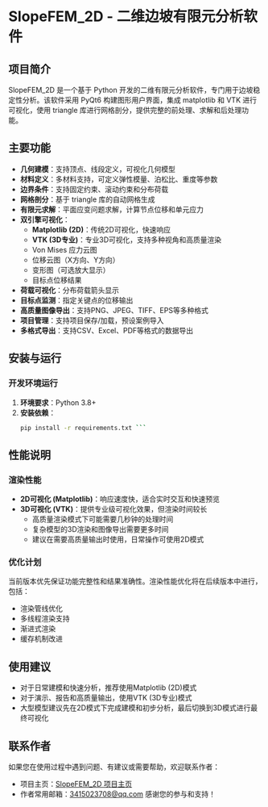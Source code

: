 # SlopeFEM_2D - 二维边坡有限元分析软件

## 项目简介

SlopeFEM_2D 是一个基于 Python 开发的二维有限元分析软件，专门用于边坡稳定性分析。该软件采用 PyQt6 构建图形用户界面，集成 matplotlib 和 VTK 进行可视化，使用 triangle 库进行网格剖分，提供完整的前处理、求解和后处理功能。

## 主要功能

- **几何建模**：支持顶点、线段定义，可视化几何模型
- **材料定义**：多材料支持，可定义弹性模量、泊松比、重度等参数
- **边界条件**：支持固定约束、滚动约束和分布荷载
- **网格剖分**：基于 triangle 库的自动网格生成
- **有限元求解**：平面应变问题求解，计算节点位移和单元应力
- **双引擎可视化**：
  - **Matplotlib (2D)**：传统2D可视化，快速响应
  - **VTK (3D专业)**：专业3D可视化，支持多种视角和高质量渲染
  - Von Mises 应力云图
  - 位移云图（X方向、Y方向）
  - 变形图（可选放大显示）
  - 目标点位移结果
- **荷载可视化**：分布荷载箭头显示
- **目标点监测**：指定关键点的位移输出
- **高质量图像导出**：支持PNG、JPEG、TIFF、EPS等多种格式
- **项目管理**：支持项目保存/加载，预设案例导入
- **多格式导出**：支持CSV、Excel、PDF等格式的数据导出

## 安装与运行

### 开发环境运行

1. **环境要求**：Python 3.8+
2. **安装依赖**：
   ```bash
   pip install -r requirements.txt ```

## 性能说明

### 渲染性能

- **2D可视化 (Matplotlib)**：响应速度快，适合实时交互和快速预览
- **3D可视化 (VTK)**：提供专业级可视化效果，但渲染时间较长
  - 高质量渲染模式下可能需要几秒钟的处理时间
  - 复杂模型的3D渲染和图像导出需要更多时间
  - 建议在需要高质量输出时使用，日常操作可使用2D模式

### 优化计划

当前版本优先保证功能完整性和结果准确性。渲染性能优化将在后续版本中进行，包括：
- 渲染管线优化
- 多线程渲染支持
- 渐进式渲染
- 缓存机制改进

## 使用建议

- 对于日常建模和快速分析，推荐使用Matplotlib (2D)模式
- 对于演示、报告和高质量输出，使用VTK (3D专业)模式
- 大型模型建议先在2D模式下完成建模和初步分析，最后切换到3D模式进行最终可视化

## 联系作者

如果您在使用过程中遇到问题、有建议或需要帮助，欢迎联系作者：

- 项目主页：[SlopeFEM_2D 项目主页](https://github.com/Git-HUIHUI/HUIdeFEM)
- 作者常用邮箱：3415023708@qq.com
感谢您的参与和支持！
